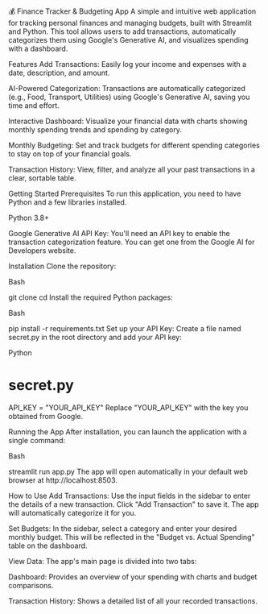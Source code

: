 💰 Finance Tracker & Budgeting App
A simple and intuitive web application for tracking personal finances and managing budgets, built with Streamlit and Python. This tool allows users to add transactions, automatically categorizes them using Google's Generative AI, and visualizes spending with a dashboard.

Features
Add Transactions: Easily log your income and expenses with a date, description, and amount.

AI-Powered Categorization: Transactions are automatically categorized (e.g., Food, Transport, Utilities) using Google's Generative AI, saving you time and effort.

Interactive Dashboard: Visualize your financial data with charts showing monthly spending trends and spending by category.

Monthly Budgeting: Set and track budgets for different spending categories to stay on top of your financial goals.

Transaction History: View, filter, and analyze all your past transactions in a clear, sortable table.

Getting Started
Prerequisites
To run this application, you need to have Python and a few libraries installed.

Python 3.8+

Google Generative AI API Key: You'll need an API key to enable the transaction categorization feature. You can get one from the Google AI for Developers website.

Installation
Clone the repository:

Bash

git clone <your-repository-url>
cd <your-repository-name>
Install the required Python packages:

Bash

pip install -r requirements.txt
Set up your API Key:
Create a file named secret.py in the root directory and add your API key:

Python

# secret.py
API_KEY = "YOUR_API_KEY"
Replace "YOUR_API_KEY" with the key you obtained from Google.

Running the App
After installation, you can launch the application with a single command:

Bash

streamlit run app.py
The app will open automatically in your default web browser at http://localhost:8503.

How to Use
Add Transactions: Use the input fields in the sidebar to enter the details of a new transaction. Click "Add Transaction" to save it. The app will automatically categorize it for you.

Set Budgets: In the sidebar, select a category and enter your desired monthly budget. This will be reflected in the "Budget vs. Actual Spending" table on the dashboard.

View Data: The app's main page is divided into two tabs:

Dashboard: Provides an overview of your spending with charts and budget comparisons.

Transaction History: Shows a detailed list of all your recorded transactions.